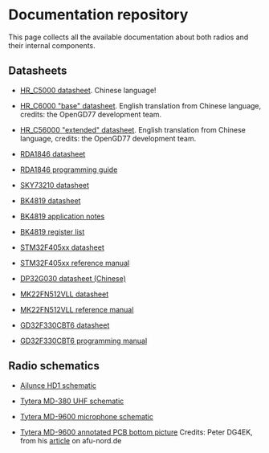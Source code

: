 # Documentation repository

This page collects all the available documentation about both radios and their internal components.

## Datasheets

* [HR_C5000 datasheet](https://raw.githubusercontent.com/OpenRTX/OpenRTX-external-docs/main/Datasheets%20and%20refmans/HR_C5000.pdf). Chinese language!
* [HR_C6000 "base" datasheet](https://raw.githubusercontent.com/OpenRTX/OpenRTX-external-docs/main/Datasheets%20and%20refmans/HR_C6000_minimal.pdf). English translation from Chinese language, credits: the OpenGD77 development team.
* [HR_C56000 "extended" datasheet](https://raw.githubusercontent.com/OpenRTX/OpenRTX-external-docs/main/Datasheets%20and%20refmans/HR_C6000_translated.pdf). English translation from Chinese language, credits: the OpenGD77 development team.


* [RDA1846 datasheet](https://raw.githubusercontent.com/OpenRTX/OpenRTX-external-docs/main/Datasheets%20and%20refmans/RDA1846_datasheet.pdf)
* [RDA1846 programming guide](https://raw.githubusercontent.com/OpenRTX/OpenRTX-external-docs/main/Datasheets%20and%20refmans/RDA1846_programming_guide.pdf)
* [SKY73210 datasheet](https://raw.githubusercontent.com/OpenRTX/OpenRTX-external-docs/main/Datasheets%20and%20refmans/SKY72310.pdf)

* [BK4819 datasheet](https://prkele.prk.tky.fi/~ftg/files/datasheets/BK4819_Datasheet_V1.01.pdf)
* [BK4819 application notes](https://prkele.prk.tky.fi/~ftg/files/datasheets/BK4819(V3)%20Application%20Note%2020210428_machine_translated_English.pdf)
* [BK4819 register list](https://prkele.prk.tky.fi/~ftg/files/datasheets/BK4819_V3_Registers_List_20201218.pdf)

* [STM32F405xx datasheet](https://www.st.com/resource/en/datasheet/dm00037051.pdf)
* [STM32F405xx reference manual](https://www.st.com/resource/en/reference_manual/dm00031020-stm32f405-415-stm32f407-417-stm32f427-437-and-stm32f429-439-advanced-arm-based-32-bit-mcus-stmicroelectronics.pdf)
* [DP32G030 datasheet (Chinese)](https://github.com/amnemonic/Quansheng_UV-K5_Firmware/raw/main/hardware/DP32G030/DP32G030_Chinese_Datasheet.7z)
* [MK22FN512VLL datasheet](https://www.nxp.com/docs/en/data-sheet/K22P121M120SF7.pdf)
* [MK22FN512VLL reference manual](https://raw.githubusercontent.com/OpenRTX/OpenRTX-external-docs/main/Datasheets%20and%20refmans/MK22FN512_refman.pdf)
* [GD32F330CBT6 datasheet](https://www.mouser.com/datasheet/2/870/GD32F330xx_Datasheet_Rev2_3-3082872.pdf)
* [GD32F330CBT6 programming manual](https://www.zlgmcu.com/data/upload/file/Utilitymcu/GD32F3x0_User_Manual_EN_Rev2.0.pdf)

## Radio schematics

* [Ailunce HD1 schematic](https://raw.githubusercontent.com/OpenRTX/OpenRTX-external-docs/main/Schematics/Ailunce_HD1_schematic.pdf)


* [Tytera MD-380 UHF schematic](https://raw.githubusercontent.com/OpenRTX/OpenRTX-external-docs/main/Schematics/MD380_UHF_schematic.pdf)


* [Tytera MD-9600 microphone schematic](https://raw.githubusercontent.com/OpenRTX/OpenRTX-external-docs/main/Schematics/MD9600_mic_schematic.pdf)
* [Tytera MD-9600 annotated PCB bottom picture](https://raw.githubusercontent.com/OpenRTX/OpenRTX-external-docs/main/Schematics/MD9600_bottom_annotated.jpeg) Credits: Peter DG4EK, from his [article](https://afu-nord.de/rt90-mod2) on afu-nord.de
